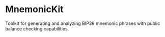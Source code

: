 # MnemonicKit
Toolkit for generating and analyzing BIP39 mnemonic phrases with public balance checking capabilities.
